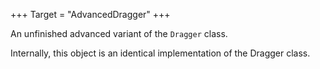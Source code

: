 +++
Target = "AdvancedDragger"
+++

An unfinished advanced variant of the `Dragger` class.Internally, this object is an identical implementation of the Dragger class.